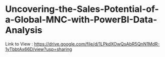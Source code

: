 # Uncovering-the-Sales-Potential-of-a-Global-MNC-with-PowerBI-Data-Analysis

Link to View : https://drive.google.com/file/d/1LPkdXOwQsAbR5QnN1MdR-1yTbbtAx66D/view?usp=sharing
